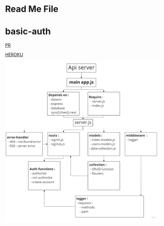 # Read Me File

# basic-auth

[PR](https://github.com/YaseinBurqan/basic-auth/pulls)

[HEROKU](https://yasein-authorization.herokuapp.com/)

![UML](./uml.jpg)
